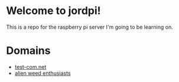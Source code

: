 # Welcome to jordpi!
This is a repo for the raspberry pi server I'm going to be learning on.
# Domains
- [test-com.net](https://test-com.net)
- [alien weed enthusiasts](https://alienweedenthusiasts.com)
